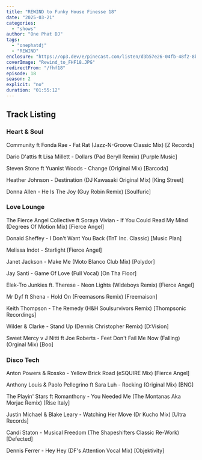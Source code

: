 ```yaml
---
title: "REWIND to Funky House Finesse 18"
date: "2025-03-21"
categories:
  - "shows"
author: "One Phat DJ"
tags:
  - "onephatdj"
  - "REWIND"
enclosure: "https://op3.dev/e/pinecast.com/listen/d3b57e26-04fb-48f2-8b9a-35723e92918e.mp3?source=rss&ext=asset.mp3 110742561 audio/mpeg"
coverImage: "Rewind_to_FHF18.JPG"
redirectFrom: "/fhf18"
episode: 18
season: 2
explicit: "no"
duration: "01:55:12"
---
```

## Track Listing

### Heart & Soul

Community ft Fonda Rae - Fat Rat (Jazz-N-Groove Classic Mix) [Z Records]

Dario D'attis ft Lisa Millett - Dollars (Pad Beryll Remix) [Purple Music]

Steven Stone ft Yuanist Woods - Change (Original Mix) [Barcoda]

Heather Johnson - Destination (DJ Kawasaki Original Mix) [King Street]

Donna Allen - He Is The Joy (Guy Robin Remix) [Soulfuric]

### Love Lounge

The Fierce Angel Collective ft Soraya Vivian - If You Could Read My Mind (Degrees Of Motion Mix) [Fierce Angel]

Donald Sheffey - I Don't Want You Back (TnT Inc. Classic) [Music Plan]

Melissa Indot - Starlight [Fierce Angel]

Janet Jackson - Make Me (Moto Blanco Club Mix) [Polydor]

Jay Santi - Game Of Love (Full Vocal) [On Tha Floor]

Elek-Tro Junkies ft. Therese - Neon Lights (Wideboys Remix) [Fierce Angel]

Mr Dyf ft Shena - Hold On (Freemasons Remix) [Freemaison]

Keith Thompson - The Remedy (H&H Soulsurvivors Remix) [Thompsonic Recordings]

Wilder & Clarke - Stand Up (Dennis Christopher Remix) [D:Vision]

Sweet Mercy v J Nitti ft Joe Roberts - Feet Don't Fail Me Now (Falling) (Orginal Mix) [Boo]

### Disco Tech

Anton Powers & Rossko - Yellow Brick Road (eSQUIRE Mix) [Fierce Angel]

Anthony Louis & Paolo Pellegrino ft Sara Luh - Rocking (Original Mix) [BNG]

The Playin' Stars ft Romanthony - You Needed Me (The Montanas Aka Morjac Remix) [Rise Italy]

Justin Michael & Blake Leary - Watching Her Move (Dr Kucho Mix) [Ultra Records]

Candi Staton - Musical Freedom (The Shapeshifters Classic Re-Work) [Defected]

Dennis Ferrer - Hey Hey (DF's Attention Vocal Mix) [Objektivity]
